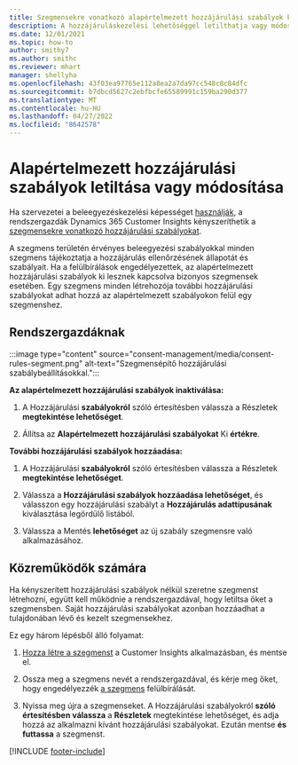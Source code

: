 ```yaml
---
title: Szegmensekre vonatkozó alapértelmezett hozzájárulási szabályok kezelése
description: A hozzájáruláskezelési lehetőséggel letilthatja vagy módosíthatja az alapértelmezett hozzájárulási szabályokat, ha a felülbírálás engedélyezve van.
ms.date: 12/01/2021
ms.topic: how-to
author: smithy7
ms.author: smithc
ms.reviewer: mhart
manager: shellyha
ms.openlocfilehash: 43f03ea97765e112a8ea2a7da97cc548c8c84dfc
ms.sourcegitcommit: b7dbcd5627c2ebfbcfe65589991c159ba290d377
ms.translationtype: MT
ms.contentlocale: hu-HU
ms.lasthandoff: 04/27/2022
ms.locfileid: "8642578"
---
```

# <a name="disable-or-change-default-consent-rules"></a>Alapértelmezett hozzájárulási szabályok letiltása vagy módosítása

Ha szervezetei a beleegyezéskezelési képességet [használják](consent-management/overview.md), a rendszergazdák Dynamics 365 Customer Insights kényszeríthetik a [szegmensekre vonatkozó hozzájárulási szabályokat](activate-consent.md). 

A szegmens területén érvényes beleegyezési szabályokkal minden szegmens tájékoztatja a hozzájárulás ellenőrzésének állapotát és szabályait. Ha a felülbírálások engedélyezettek, az alapértelmezett hozzájárulási szabályok ki lesznek kapcsolva bizonyos szegmensek esetében. Egy szegmens minden létrehozója további hozzájárulási szabályokat adhat hozzá az alapértelmezett szabályokon felül egy szegmenshez. 

## <a name="for-administrators"></a>Rendszergazdáknak

:::image type="content" source="consent-management/media/consent-rules-segment.png" alt-text="Szegmensépítő hozzájárulási szabálybeállításokkal.":::

**Az alapértelmezett hozzájárulási szabályok inaktiválása:**

1. A Hozzájárulási **szabályokról** szóló értesítésben válassza a Részletek **megtekintése lehetőséget**. 

1. Állítsa az **Alapértelmezett hozzájárulási szabályokat** Ki **értékre**.

**További hozzájárulási szabályok hozzáadása:**

1. A Hozzájárulási **szabályokról** szóló értesítésben válassza a Részletek **megtekintése lehetőséget**. 

1. Válassza a **Hozzájárulási szabályok hozzáadása lehetőséget**, és válasszon egy hozzájárulási szabályt a **Hozzájárulás adattípusának** kiválasztása legördülő listából.

1. Válassza a Mentés **lehetőséget** az új szabály szegmensre való alkalmazásához.

## <a name="for-contributors"></a>Közreműködők számára

Ha kényszerített hozzájárulási szabályok nélkül szeretne szegmenst létrehozni, együtt kell működnie a rendszergazdával, hogy letiltsa őket a szegmensben. Saját hozzájárulási szabályokat azonban hozzáadhat a tulajdonában lévő és kezelt szegmensekhez.

Ez egy három lépésből álló folyamat: 
1. [Hozza létre a szegmenst](segments.md) a Customer Insights alkalmazásban, és mentse el. 

1. Ossza meg a szegmens nevét a rendszergazdával, és kérje meg őket, hogy engedélyezzék [a szegmens](activate-consent.md) felülbírálását. 

1. Nyissa meg újra a szegmenseket. A Hozzájárulási szabályokról **szóló értesítésben válassza** a **Részletek** megtekintése lehetőséget, és adja hozzá az alkalmazni kívánt hozzájárulási szabályokat. Ezután mentse **és** **futtassa** a szegmenst.



[!INCLUDE [footer-include](includes/footer-banner.md)] 
